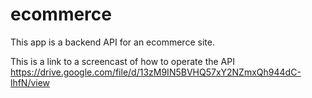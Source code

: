 # ecommerce

This app is a backend API for an ecommerce site.

This is a link to a screencast of how to operate the API
https://drive.google.com/file/d/13zM9IN5BVHQ57xY2NZmxQh944dC-lhfN/view
